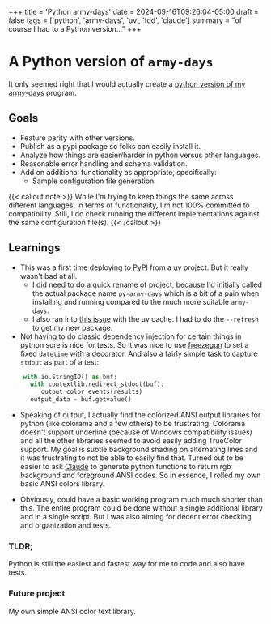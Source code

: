 +++
title = 'Python army-days'
date = 2024-09-16T09:26:04-05:00
draft = false
tags = ['python', 'army-days', 'uv', 'tdd', 'claude']
summary = "of course I had to a Python version..."
+++
# A Python version of `army-days`

It only seemed right that I would actually create a [python version of my army-days](https://github.com/swilcox/py-army-days) program.

## Goals

* Feature parity with other versions.
* Publish as a pypi package so folks can easily install it.
* Analyze how things are easier/harder in python versus other languages.
* Reasonable error handling and schema validation.
* Add on additional functionality as appropriate, specifically:
  * Sample configuration file generation.

{{< callout note >}}
While I'm trying to keep things the same across different languages, in terms of functionality, I'm not 100% committed to compatibility. Still, I do check running the different implementations against the same configuration file(s).
{{< /callout >}}

## Learnings

* This was a first time deploying to [PyPI](https://pypi.org/) from a [uv](https://docs.astral.sh/uv/guides/publish/#building-your-package) project. But it really wasn't bad at all.
  * I did need to do a quick rename of project, because I'd initially called the actual package name `py-army-days` which is a bit of a pain when installing and running compared to the much more suitable `army-days`.
  * I also ran into [this issue](https://docs.astral.sh/uv/guides/publish/#building-your-package) with the uv cache. I had to do the `--refresh` to get my new package.
* Not having to do classic dependency injection for certain things in python sure is nice for tests. So it was nice to use [freezegun](https://github.com/spulec/freezegun) to set a fixed `datetime` with a decorator. And also a fairly simple task to capture `stdout` as part of a test:

```python
    with io.StringIO() as buf:
      with contextlib.redirect_stdout(buf):
        _output_color_events(results)
      output_data = buf.getvalue()
```
* Speaking of output, I actually find the colorized ANSI output libraries for python (like colorama and a few others) to be frustrating. Colorama doesn't support underline (because of Windows compatibility issues) and all the other libraries seemed to avoid easily adding TrueColor support. My goal is subtle background shading on alternating lines and it was frustrating to not be able to easily find that. Turned out to be easier to ask [Claude](https://claude.ai) to generate python functions to return rgb background and foreground ANSI codes. So in essence, I rolled my own basic ANSI colors library.

* Obviously, could have a basic working program much much shorter than this. The entire program could be done without a single additional library and in a single script. But I was also aiming for decent error checking and organization and tests.


### TLDR;

Python is still the easiest and fastest way for me to code and also have tests.

### Future project

My own simple ANSI color text library.
